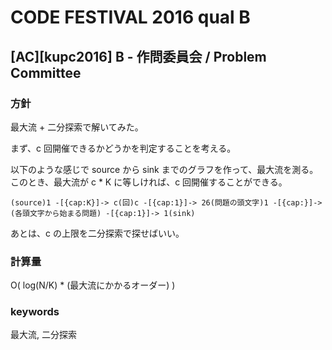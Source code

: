 # CODE FESTIVAL 2016 qual B

## [AC][kupc2016] B - 作問委員会 / Problem Committee

### 方針

最大流 + 二分探索で解いてみた。

まず、c 回開催できるかどうかを判定することを考える。

以下のような感じで source から sink までのグラフを作って、最大流を測る。このとき、最大流が c * K に等しければ、c 回開催することができる。

```
(source)1 -[{cap:K}]-> c(回)c -[{cap:1}]-> 26(問題の頭文字)1 -[{cap:}]-> (各頭文字から始まる問題) -[{cap:1}]-> 1(sink)
```

あとは、c の上限を二分探索で探せばいい。


### 計算量

O( log(N/K) * (最大流にかかるオーダー) )


### keywords

最大流, 二分探索

